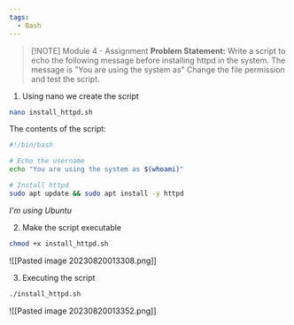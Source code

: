 ```yaml
---
tags:
  - Bash
---
```


> [!NOTE] Module 4 - Assignment 
> **Problem Statement:** 
> Write a script to echo the following message before installing httpd in the system. The message is "You are using the system as" Change the file permission and test the script.


1. Using nano we create the script
```bash
nano install_httpd.sh
```
The contents of the script:
```bash
#!/bin/bash

# Echo the username
echo "You are using the system as $(whoami)"

# Install httpd
sudo apt update && sudo apt install -y httpd
```
*I'm using Ubuntu*

2. Make the script executable
```bash
chmod +x install_httpd.sh
```
![[Pasted image 20230820013308.png]]

3. Executing the script
```bash
./install_httpd.sh
```
![[Pasted image 20230820013352.png]]




